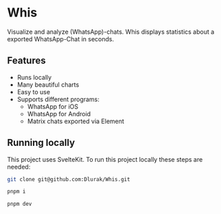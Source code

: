 # Whis

Visualize and analyze (WhatsApp)-chats. Whis displays statistics about a exported WhatsApp-Chat in seconds.

## Features

- Runs locally
- Many beautiful charts
- Easy to use
- Supports different programs:
  - WhatsApp for iOS
  - WhatsApp for Android
  - Matrix chats exported via Element

## Running locally

This project uses SvelteKit. To run this project locally these steps are needed:

```bash
git clone git@github.com:Dlurak/Whis.git
```

```bash
pnpm i
```

```bash
pnpm dev
```
